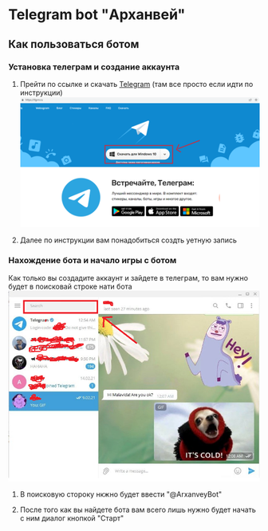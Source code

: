 # Telegram bot "Арханвей"

## Как пользоваться ботом

### Установка телеграм и создание аккаунта

1. Прейти по ссылке и скачать [Telegram](https://tlgrm.ru/) (там все просто если идти по инструкции)
![img_2.png](pict/img_2.png)

2. Далее по инструкции вам понадобиться создть уетную запись

### Нахождение бота и начало игры с ботом
Как только вы создадите аккаунт и зайдете в телеграм, то вам нужно будет в поисковай строке нати бота
![img_3.png](pict/img_3.png)

1. В поисковую стороку нкжно будет ввести "@ArxanveyBot"

2. После  того как вы найдете бота вам всего лишь нужно будет начать с ним диалог кнопкой "Старт"





